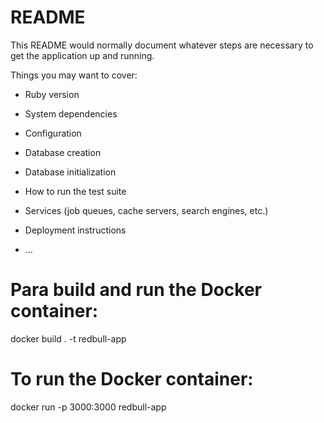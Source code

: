 # README

This README would normally document whatever steps are necessary to get the
application up and running.

Things you may want to cover:

* Ruby version

* System dependencies

* Configuration

* Database creation

* Database initialization

* How to run the test suite

* Services (job queues, cache servers, search engines, etc.)

* Deployment instructions

* ...

# Para build and run the Docker container:
docker build . -t redbull-app

# To run the Docker container:
docker run -p 3000:3000 redbull-app


